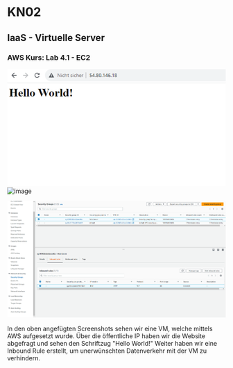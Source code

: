 # KN02

## IaaS - Virtuelle Server

### AWS Kurs: Lab 4.1 - EC2

![image](HTML-Seite-inkl-URL.png)
![image](Liste-der-EC2-Instanzen-inkl-Details-der-Web-Server-Instanz-öffentliche-IP-sichtbar.png)


![image](Security-Group-Liste-der-Inbound-Regeln.png)

In den oben angefügten Screenshots sehen wir eine VM, welche mittels AWS aufgesetzt wurde.
Über die öffentliche IP haben wir die Website abgefragt und sehen den Schriftzug "Hello World!"
Weiter haben wir eine Inbound Rule erstellt, um unerwünschten Datenverkehr mit der VM zu verhindern.